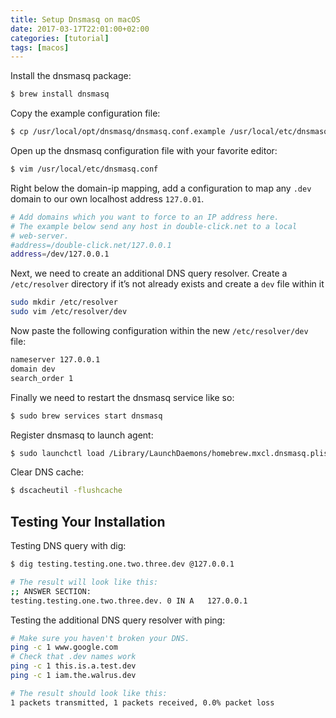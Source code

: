 ```yaml
---
title: Setup Dnsmasq on macOS
date: 2017-03-17T22:01:00+02:00
categories: [tutorial]
tags: [macos]
---
```


Install the dnsmasq package:

```bash
$ brew install dnsmasq
```

Copy the example configuration file:

```bash
$ cp /usr/local/opt/dnsmasq/dnsmasq.conf.example /usr/local/etc/dnsmasq.conf
```

Open up the dnsmasq configuration file with your favorite editor:

```bash
$ vim /usr/local/etc/dnsmasq.conf
```

Right below the domain-ip mapping, add a configuration to map any `.dev` domain to our own localhost address `127.0.01`.

```bash
# Add domains which you want to force to an IP address here.
# The example below send any host in double-click.net to a local
# web-server.
#address=/double-click.net/127.0.0.1
address=/dev/127.0.0.1
```

Next, we need to create an additional DNS query resolver. Create a `/etc/resolver` directory if it’s not already exists and create a `dev` file within it

```bash
sudo mkdir /etc/resolver
sudo vim /etc/resolver/dev
```

Now paste the following configuration within the new `/etc/resolver/dev` file:

```bash
nameserver 127.0.0.1
domain dev
search_order 1
```

Finally we need to restart the dnsmasq service like so:

```bash
$ sudo brew services start dnsmasq
```

Register dnsmasq to launch agent:

```bash
$ sudo launchctl load /Library/LaunchDaemons/homebrew.mxcl.dnsmasq.plist
```

Clear DNS cache:

```bash
$ dscacheutil -flushcache
```

## Testing Your Installation

Testing DNS query with dig:

```bash
$ dig testing.testing.one.two.three.dev @127.0.0.1

# The result will look like this:
;; ANSWER SECTION:
testing.testing.one.two.three.dev. 0 IN	A	127.0.0.1
```

Testing the additional DNS query resolver with ping:

```bash
# Make sure you haven't broken your DNS.
ping -c 1 www.google.com
# Check that .dev names work
ping -c 1 this.is.a.test.dev
ping -c 1 iam.the.walrus.dev

# The result should look like this:
1 packets transmitted, 1 packets received, 0.0% packet loss
```